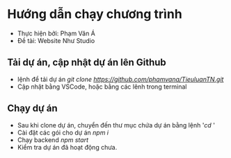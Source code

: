 # Hướng dẫn chạy chương trình

- Thực hiện bởi: Phạm Văn Á
- Đề tài: Website Như Studio

## Tải dự án, cập nhật dự án lên Github

- lệnh để tải dự án _git clone https://github.com/phamvana/TieuluanTN.git_
- Cập nhật bằng VSCode, hoặc bằng các lênh trong terminal

## Chạy dự án

- Sau khi clone dự án, chuyển đến thư mục chứa dự án bằng lệnh '_cd <TieuluanTN>_'
- Cài đặt các gói cho dự án _npm i_
- Chạy backend _npm start_
- Kiểm tra dự án đã hoạt động chưa.
